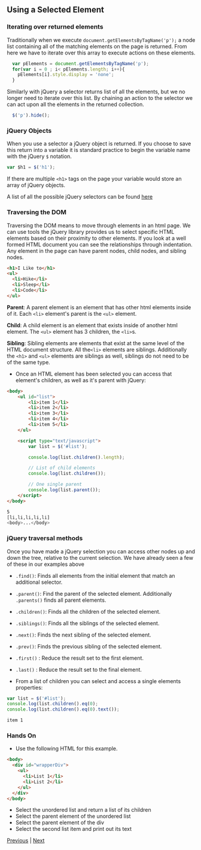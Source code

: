 ## Using a Selected Element

### Iterating over returned elements
Traditionally when we execute ``document.getElementsByTagName('p');`` a node list containing all of the matching elements on the page is returned. From here we have to iterate over this array to execute actions on these elements.

```javascript
  var pElements = document.getElementsByTagName('p');
  for(var i = 0 ; i< pElements.length; i++){
    pElements[i].style.display = 'none';
  }
```

Similarly with jQuery a selector returns list of all the elements, but we no longer need to iterate over this list. By chaining an action to the selector we can act upon all the elements in the returned collection.

```javascript
  $('p').hide();
```

### jQuery Objects
When you use a selector a jQuery object is returned. If you choose to save this return into a variable it is standard practice to begin the variable name with the jQuery ``$`` notation.

```javascript
var $h1 = $('h1');
```

If there are multiple ``<h1>`` tags on the page your variable would store an array of jQuery objects.


A list of all the possible jQuery selectors can be found [here][w3Schools]

### Traversing the DOM
Traversing the DOM means to move through elements in an html page. We can use tools the jQuery library provides us to select specific HTML elements based on their proximity to other elements. If you look at a well formed HTML document you can see the relationships through indentation. Any element in the page can have parent nodes, child nodes, and sibling nodes.

```html
<h1>I Like to</h1>
<ul>
  <li>Hike</li>
  <li>Sleep</li>
  <li>Code</li>
</ul>
```
**Parent**: A parent element is an element that has other html elements inside of it. Each `<li>` element's parent is the `<ul>` element.

**Child**: A child element is an element that exists inside of another html element.
The `<ul>` element has 3 children, the `<li>`s.

**Sibling**: Sibling elements are elements that exist at the same level of the HTML document structure. All the`<li>` elements are siblings. Additionally the `<h1>` and `<ul>` elements are siblings as well, siblings do not need to be of the same type.

* Once an HTML element has been selected you can access that element's children, as well as it's parent with jQuery:

```html
<body>
    <ul id="list">
        <li>item 1</li>
        <li>item 2</li>
        <li>item 3</li>
        <li>item 4</li>
        <li>item 5</li>
    </ul>

    <script type="text/javascript">
        var list = $('#list');

        console.log(list.children().length);

        // List of child elements
        console.log(list.children());

        // One single parent
        console.log(list.parent());
    </script>
</body>
```

```bash
5
[li,li,li,li,li]
<body>...</body>
```

### jQuery traversal methods
Once you have made a jQuery selection you can access other nodes up and down the tree, relative to the current selection. We have already seen a few of these in our examples above

* `.find()`: Finds all elements from the initial element that match an additional selector.
* `.parent()`: Find the parent of the selected element. Additionally `.parents()` finds all parent elements.
* `.children()`: Finds all the children of the selected element.
* `.siblings()`: Finds all the siblings of the selected element.
* `.next()`: Finds the next sibling of the selected element.
* `.prev()`: Finds the previous sibling of the selected element.
* `.first()` : Reduce the result set to the first element.
* `.last()` : Reduce the result set to the final element.

* From a list of children you can select and access a single elements properties:

```javascript
var list = $('#list');
console.log(list.children().eq(0);
console.log(list.children().eq(0).text());

```

```bash
item 1
```

### Hands On
* Use the following HTML for this example.
```html
<body>
  <div id="wrapperDiv">
    <ul>
      <li>List 1</li>
      <li>List 2</li>
    </ul>
  </div>
</body>
```
* Select the unordered list and return a list of its children
* Select the parent element of the unordered list
* Select the parent element of the div
* Select the second list item and print out its text


[Previous](selectingDomElements.md) | [Next](traverse.md)


[w3Schools]:http://www.w3schools.com/jquery/jquery_ref_selectors.asp
